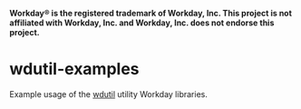 **Workday® is the registered trademark of Workday, Inc. This project is not affiliated with Workday, Inc. and Workday, Inc. does not endorse this project.**

# wdutil-examples

Example usage of the [wdutil](https://github.com/aaronanderson/wdutil) utility Workday libraries.
